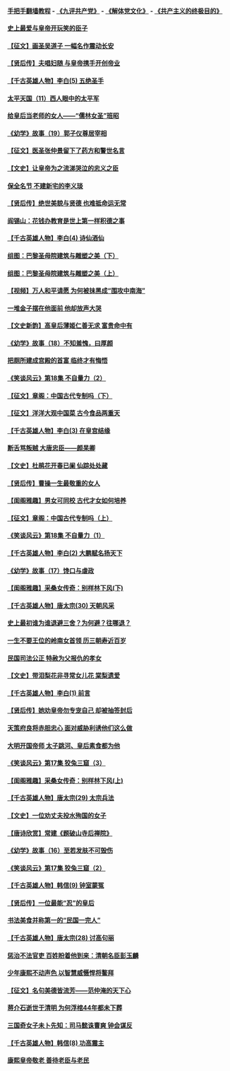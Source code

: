 #### [手把手翻墙教程](https://github.com/gfw-breaker/guides/wiki) -  [《九评共产党》](https://github.com/gfw-breaker/9ping.md?t=05042136) - [《解体党文化》](https://github.com/gfw-breaker/jtdwh.md?t=05042136) - [《共产主义的终极目的》](https://github.com/gfw-breaker/gczydzjmd.md?t=05042136)

#### [史上最爱与皇帝开玩笑的臣子](../pages/nsc975/n11232282.md?t=05042136) 

#### [【征文】画圣吴道子 一幅名作震动长安](../pages/nsc975/n11145636.md?t=05042136) 

#### [【贤后传】夫唱妇随 与皇帝携手开创帝业](../pages/nsc975/n11080101.md?t=05042136) 

#### [【千古英雄人物】李白(5) 五绝圣手](../pages/nsc975/n8245059.md?t=05042136) 

#### [太平天国（11）西人眼中的太平军](../pages/nsc975/n11191411.md?t=05042136) 

#### [给皇后当老师的女人——“儒林女圣”班昭](../pages/nsc975/n11222653.md?t=05042136) 

#### [《幼学》故事（19）郭子仪尊居宰相](../pages/nsc975/n11160645.md?t=05042136) 

#### [【征文】医圣张仲景留下了药方和警世名言](../pages/nsc975/n11132616.md?t=05042136) 

#### [【文史】让皇帝为之流涕哭泣的忠义之臣](../pages/nsc975/n11215766.md?t=05042136) 

#### [保全名节 不建新宅的李义琰](../pages/nsc975/n4595252.md?t=05042136) 

#### [【贤后传】绝世美貌与贤德 也难抵命运无常](../pages/nsc975/n11087094.md?t=05042136) 

#### [阎锡山：花钱办教育是世上第一样积德之事](../pages/nsc975/n11210664.md?t=05042136) 

#### [【千古英雄人物】李白(4) 诗仙酒仙](../pages/nsc975/n8237501.md?t=05042136) 

#### [组图：巴黎圣母院建筑与雕塑之美（下）](../pages/nsc975/n11208763.md?t=05042136) 

#### [组图：巴黎圣母院建筑与雕塑之美（上）](../pages/nsc975/n11197548.md?t=05042136) 

#### [【视频】万人和平请愿 为何被抹黑成“围攻中南海”](../pages/nsc975/n11149565.md?t=05042136) 

#### [一堆金子摆在他面前 他却放声大哭](../pages/nsc975/n11193952.md?t=05042136) 

#### [【文史新韵】高皇后薄姬仁善无求 富贵命中有](../pages/nsc975/n11031077.md?t=05042136) 

#### [《幼学》故事（18）不知羞愧，曰厚颜](../pages/nsc975/n11160644.md?t=05042136) 

#### [把厕所建成宫殿的首富 临终才有悔悟](../pages/nsc975/n11206840.md?t=05042136) 

#### [《笑谈风云》第18集 不自量力（2）](../pages/nsc975/n11165602.md?t=05042136) 

#### [【征文】章阁：中国古代专制吗（下）](../pages/nsc975/n11180163.md?t=05042136) 

#### [【征文】洋洋大观中国菜 古今食品两重天](../pages/nsc975/n11086618.md?t=05042136) 

#### [【千古英雄人物】李白(3) 在皇宫结缘](../pages/nsc975/n8237479.md?t=05042136) 

#### [断舌骂叛贼 大唐忠臣——颜杲卿](../pages/nsc975/n4087117.md?t=05042136) 

#### [【文史】杜鹃花开春已阑 仙踪处处藏](../pages/nsc975/n11191177.md?t=05042136) 

#### [【贤后传】曹操一生最敬重的女人](../pages/nsc975/n11111056.md?t=05042136) 

#### [【闺阁雅趣】男女可同校 古代才女如何培养](../pages/nsc975/n11146655.md?t=05042136) 

#### [【征文】章阁：中国古代专制吗（上）](../pages/nsc975/n11180153.md?t=05042136) 

#### [《笑谈风云》第18集 不自量力（1）](../pages/nsc975/n11165568.md?t=05042136) 

#### [【千古英雄人物】李白(2) 大鹏赋名扬天下](../pages/nsc975/n8237467.md?t=05042136) 

#### [《幼学》故事（17）馋口与虐政](../pages/nsc975/n11160643.md?t=05042136) 

#### [【闺阁雅趣】采桑女传奇：别样林下风(下)](../pages/nsc975/n11135040.md?t=05042136) 

#### [【千古英雄人物】唐太宗(30) 天朝风采](../pages/nsc975/n8059977.md?t=05042136) 

#### [史上最初谁为谁退避三舍？为何避？往哪退？](../pages/nsc975/n11173020.md?t=05042136) 

#### [一生不要王位的岭南女首领 历三朝寿近百岁](../pages/nsc975/n11186559.md?t=05042136) 

#### [民国司法公正 特赦为父报仇的孝女](../pages/nsc975/n11186449.md?t=05042136) 

#### [【文史】带泪梨花非寻常女儿花 棠梨遗爱](../pages/nsc975/n11175129.md?t=05042136) 

#### [【千古英雄人物】李白(1) 前言](../pages/nsc975/n8235698.md?t=05042136) 

#### [【贤后传】她劝皇帝勿专宠自己 却被抽签封后](../pages/nsc975/n11088889.md?t=05042136) 

#### [天策府良将赤胆忠心 面对威胁利诱他们这么做](../pages/nsc975/n11171405.md?t=05042136) 

#### [大明开国帝师 太子跳河、皇后素食都为他](../pages/nsc975/n11179202.md?t=05042136) 

#### [《笑谈风云》第17集 狡兔三窟（3）](../pages/nsc975/n11144084.md?t=05042136) 

#### [【闺阁雅趣】采桑女传奇：别样林下风(上)](../pages/nsc975/n11135006.md?t=05042136) 

#### [【千古英雄人物】唐太宗(29) 太宗兵法](../pages/nsc975/n8059971.md?t=05042136) 

#### [【文史】一位劝丈夫投水殉国的女子](../pages/nsc975/n11170257.md?t=05042136) 

#### [【唐诗欣赏】常建《题破山寺后禅院》](../pages/nsc975/n449977.md?t=05042136) 

#### [《幼学》故事（16）至若发肤不可毁伤](../pages/nsc975/n11160642.md?t=05042136) 

#### [《笑谈风云》第17集 狡兔三窟（2）](../pages/nsc975/n11144055.md?t=05042136) 

#### [【千古英雄人物】韩信(9) 钟室蒙冤](../pages/nsc975/n7579199.md?t=05042136) 

#### [【贤后传】一位最能“忍”的皇后](../pages/nsc975/n11088897.md?t=05042136) 

#### [书法美食并称第一的“民国一完人”](../pages/nsc975/n11130291.md?t=05042136) 

#### [【千古英雄人物】唐太宗(28) 讨高句丽](../pages/nsc975/n8059964.md?t=05042136) 

#### [惩治不法官吏 百姓盼着他到来：清朝名臣彭玉麟](../pages/nsc975/n11141971.md?t=05042136) 

#### [少年康熙不动声色 以智慧威慑悍将鳌拜](../pages/nsc975/n11124927.md?t=05042136) 

#### [【征文】名句美德皆流芳——范仲淹的天下心](../pages/nsc975/n11131393.md?t=05042136) 

#### [蒋介石逝世于清明 为何浮棺44年都未下葬](../pages/nsc975/n11162864.md?t=05042136) 

#### [三国奇女子未卜先知：司马懿诛曹爽 钟会谋反](../pages/nsc975/n11149632.md?t=05042136) 

#### [【千古英雄人物】韩信(8) 功高震主](../pages/nsc975/n7559802.md?t=05042136) 

#### [康熙皇帝敬老 善待老臣与老民](../pages/nsc975/n11127533.md?t=05042136) 

